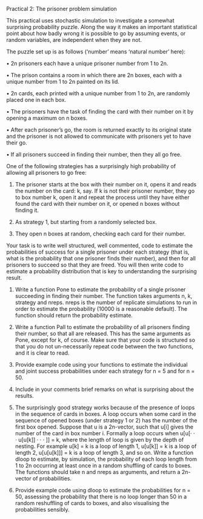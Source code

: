 Practical 2: The prisoner problem simulation

This practical uses stochastic simulation to investigate a somewhat surprising probability puzzle. Along the
way it makes an important statistical point about how badly wrong it is possible to go by assuming events, or
random variables, are independent when they are not.

The puzzle set up is as follows (‘number’ means ‘natural number’ here):

• 2n prisoners each have a unique prisoner number from 1 to 2n.

• The prison contains a room in which there are 2n boxes, each with a unique number from 1 to 2n painted
on its lid.

• 2n cards, each printed with a unique number from 1 to 2n, are randomly placed one in each box.

• The prisoners have the task of finding the card with their number on it by opening a maximum on n boxes.

• After each prisoner’s go, the room is returned exactly to its original state and the prisoner is not allowed to
communicate with prisoners yet to have their go.

• If all prisoners succeed in finding their number, then they all go free.

One of the following strategies has a surprisingly high probability of allowing all prisoners to go free:

1. The prisoner starts at the box with their number on it, opens it and reads the number on the card: k, say. 
If k is not their prisoner number, they go to box number k, open it and repeat the process until they have either
found the card with their number on it, or opened n boxes without finding it.

2. As strategy 1, but starting from a randomly selected box.


3. They open n boxes at random, checking each card for their number.


Your task is to write well structured, well commented, code to estimate the probabilities of success for a single
prisoner under each strategy (that is, what is the probability that one prisoner finds their number), and then for all
prisoners to succeed so that they are freed. You will then write code to estimate a probability distribution that is
key to understanding the surprising result.

1. Write a function Pone to estimate the probability of a single prisoner succeeding in finding their number.
The function takes arguments n, k, strategy and nreps. nreps is the number of replicate simulations
to run in order to estimate the probability (10000 is a reasonable default). The function should return the
probability estimate.

2. Write a function Pall to estimate the probability of all prisoners finding their number, so that all are
released. This has the same arguments as Pone, except for k, of course. Make sure that your code is
structured so that you do not un-necessarily repeat code between the two functions, and it is clear to read.

3. Provide example code using your functions to estimate the individual and joint success probabilities under
each strategy for n = 5 and for n = 50.

4. Include in your comments brief remarks on what is surprising about the results.

5. The surprisingly good strategy works because of the presence of loops in the sequence of cards in boxes. A
loop occurs when some card in the sequence of opened boxes (under strategy 1 or 2) has the number of the
first box opened. Suppose that u is a 2n-vector, such that u[i] gives the number of the card in box number
i. Formally a loop occurs when u[u[· · · u[u[k]] · · · ]] = k, where the length of loop is given by the depth of
nesting. For example u[k] = k is a loop of length 1, u[u[k]] = k is a loop of length 2, u[u[u[k]]] = k is a
loop of length 3, and so on.
Write a function dloop to estimate, by simulation, the probability of each loop length from 1 to 2n occurring at 
least once in a random shuffling of cards to boxes. The functions should take n and nreps as
arguments, and return a 2n-vector of probabilities.

6. Provide example code using dloop to estimate the probabilities for n = 50, assessing the probability that
there is no loop longer than 50 in a random reshuffling of cards to boxes, and also visualising the probabilities
sensibly.

